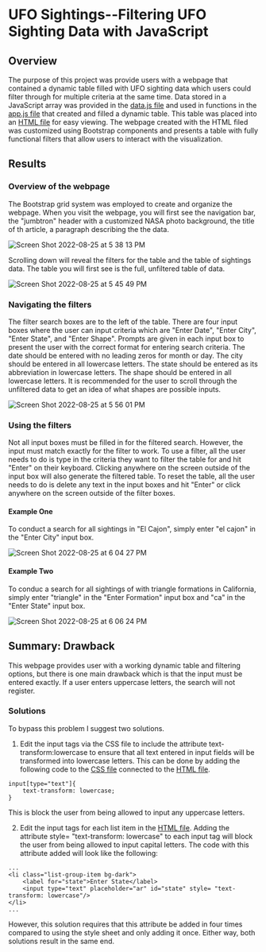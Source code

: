 # UFO Sightings--Filtering UFO Sighting Data with JavaScript 
## Overview
The purpose of this project was provide users with a webpage that contained a dynamic table filled with UFO sighting data which users could filter through for multiple criteria at the same time. Data stored in a JavaScript array was provided in the [data.js file](static/js/data.js) and used in functions in the [app.js file](static/js/app.js) that created and filled a dynamic table. This table was placed into an [HTML file](index.html) for easy viewing. The webpage created with the HTML filed was customized using Bootstrap components and presents a table with fully functional filters that allow users to interact with the visualization. 

## Results
### Overview of the webpage 
The Bootstrap grid system was employed to create and organize the webpage. When you visit the webpage, you will first see the navigation bar, the "jumbtron" header with a customized NASA photo background, the title of th article, a paragraph describing the the data. 

![Screen Shot 2022-08-25 at 5 38 13 PM](https://user-images.githubusercontent.com/104794100/186774583-ef162e83-4a67-4883-b8f9-8cfe63362f40.png)

Scrolling down will reveal the filters for the table and the table of sightings data. The table you will first see is the full, unfiltered table of data.

![Screen Shot 2022-08-25 at 5 45 49 PM](https://user-images.githubusercontent.com/104794100/186774843-dd34c272-6a07-4002-8d9f-f33f3c00621b.png)

### Navigating the filters 
The filter search boxes are to the left of the table. There are four input boxes where the user can input criteria which are "Enter Date", "Enter City", "Enter State", and "Enter Shape". Prompts are given in each input box to present the user with the correct format for entering search criteria. The date should be entered with no leading zeros for month or day. The city should be entered in all lowercase letters. The state should be entered as its abbreviation in lowercase letters. The shape should be entered in all lowercase letters. It is recommended for the user to scroll through the unfiltered data to get an idea of what shapes are possible inputs. 

![Screen Shot 2022-08-25 at 5 56 01 PM](https://user-images.githubusercontent.com/104794100/186776130-40f3fb8b-54e1-4f75-a2ab-f1ed6b71b61f.png)

### Using the filters
Not all input boxes must be filled in for the filtered search. However, the input must match exactly for the filter to work. To use a filter, all the user needs to do is type in the criteria they want to filter the table for and hit "Enter" on their keyboard. Clicking anywhere on the screen outside of the input box will also generate the filtered table. To reset the table, all the user needs to do is delete any text in the input boxes and hit "Enter" or click anywhere on the screen outside of the filter boxes.
#### Example One
To conduct a search for all sightings in "El Cajon", simply enter "el cajon" in the "Enter City" input box.

![Screen Shot 2022-08-25 at 6 04 27 PM](https://user-images.githubusercontent.com/104794100/186777044-76fa9907-f1d1-4d5c-ab8e-7a144a64f297.png)

#### Example Two
To conduc a search for all sightings of with triangle formations in California, simply enter "triangle" in the "Enter Formation" input box and "ca" in the "Enter State" input box.

![Screen Shot 2022-08-25 at 6 06 24 PM](https://user-images.githubusercontent.com/104794100/186777304-d75741f6-9fa6-4268-a890-e056a6cdb170.png)

## Summary: Drawback
This webpage provides user with a working dynamic table and filtering options, but there is one main drawback which is that the input must be entered exactly. If a user enters uppercase letters, the search will not register. 
### Solutions
To bypass this problem I suggest two solutions. 
1. Edit the input tags via the CSS file to include the attribute text-transform:lowercase to ensure that all text entered in input fields will be transformed into lowercase letters. This can be done by adding the following code to the [CSS file](static/css/style.css) connected to the [HTML file](index.html).
```
input[type="text"]{
    text-transform: lowercase;
}
```
This is block the user from being allowed to input any uppercase letters. 

2. Edit the input tags for each list item in the [HTML file](index.html). Adding the attribute style= "text-transform: lowercase" to each input tag will block the user from being allowed to input capital letters. The code with this attribute added will look like the following:
```
...
<li class="list-group-item bg-dark">
    <label for="state">Enter State</label>
    <input type="text" placeholder="ar" id="state" style= "text-transform: lowercase"/>
</li>
...
```
However, this solution requires that this attribute be added in four times compared to using the style sheet and only adding it once. Either way, both solutions result in the same end.
                           


